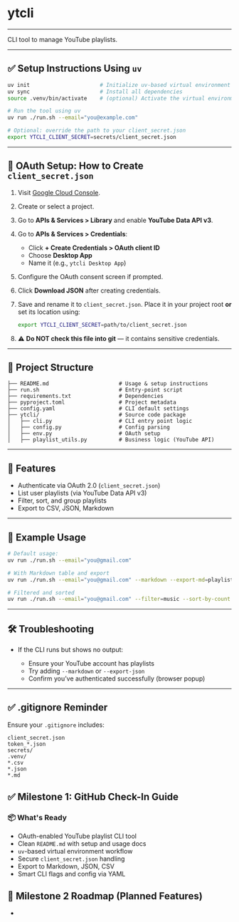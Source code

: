 # ytcli

---

CLI tool to manage YouTube playlists.

---

## ✅ Setup Instructions Using `uv`

```bash
uv init                      # Initialize uv-based virtual environment (.venv/)
uv sync                      # Install all dependencies
source .venv/bin/activate    # (optional) Activate the virtual environment

# Run the tool using uv
uv run ./run.sh --email="you@example.com"

# Optional: override the path to your client_secret.json
export YTCLI_CLIENT_SECRET=secrets/client_secret.json
```

---

## 🔐 OAuth Setup: How to Create `client_secret.json`

1. Visit [Google Cloud Console](https://console.cloud.google.com/).
2. Create or select a project.
3. Go to **APIs & Services > Library** and enable **YouTube Data API v3**.
4. Go to **APIs & Services > Credentials**:

   * Click **+ Create Credentials > OAuth client ID**
   * Choose **Desktop App**
   * Name it (e.g., `ytcli Desktop App`)
5. Configure the OAuth consent screen if prompted.
6. Click **Download JSON** after creating credentials.
7. Save and rename it to `client_secret.json`. Place it in your project root **or** set its location using:

   ```bash
   export YTCLI_CLIENT_SECRET=path/to/client_secret.json
   ```
8. ⚠️ **Do NOT check this file into git** — it contains sensitive credentials.

---

## 🎯 Project Structure

```
├── README.md                      # Usage & setup instructions
├── run.sh                         # Entry-point script
├── requirements.txt               # Dependencies
├── pyproject.toml                 # Project metadata
├── config.yaml                    # CLI default settings
├── ytcli/                         # Source code package
│   ├── cli.py                     # CLI entry point logic
│   ├── config.py                  # Config parsing
│   ├── env.py                     # OAuth setup
│   ├── playlist_utils.py          # Business logic (YouTube API)
```

---

## 🚀 Features

* Authenticate via OAuth 2.0 (`client_secret.json`)
* List user playlists (via YouTube Data API v3)
* Filter, sort, and group playlists
* Export to CSV, JSON, Markdown

---

## 🧪 Example Usage

```bash
# Default usage:
uv run ./run.sh --email="you@gmail.com"

# With Markdown table and export
uv run ./run.sh --email="you@gmail.com" --markdown --export-md=playlists.md

# Filtered and sorted
uv run ./run.sh --email="you@gmail.com" --filter=music --sort-by-count
```

---

## 🛠️ Troubleshooting

* If the CLI runs but shows no output:

  * Ensure your YouTube account has playlists
  * Try adding `--markdown` or `--export-json`
  * Confirm you’ve authenticated successfully (browser popup)

---

## ✅ .gitignore Reminder

Ensure your `.gitignore` includes:

```gitignore
client_secret.json
token_*.json
secrets/
.venv/
*.csv
*.json
*.md
```

## ✅ Milestone 1: GitHub Check-In Guide

### 📦 What's Ready

* OAuth-enabled YouTube playlist CLI tool
* Clean `README.md` with setup and usage docs
* `uv`-based virtual environment workflow
* Secure `client_secret.json` handling
* Export to Markdown, JSON, CSV
* Smart CLI flags and config via YAML

## 🚧 Milestone 2 Roadmap (Planned Features)

*
